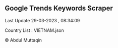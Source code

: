 

## Google Trends Keywords Scraper 
 
Last Update 29-03-2023 , 08:34:09

Country List :
VIETNAM.json



© Abdul Muttaqin 
